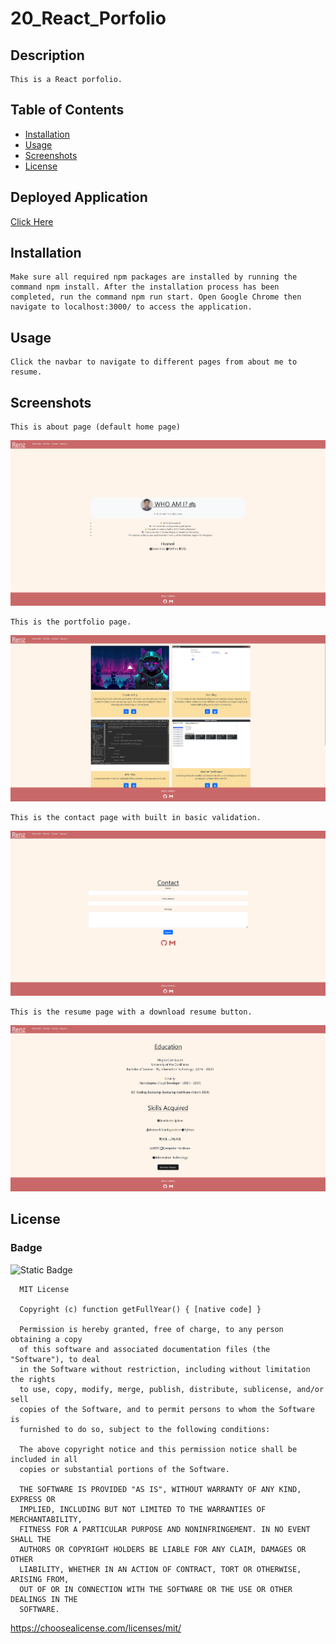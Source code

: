   # 20_React_Porfolio

  ## Description

    This is a React porfolio.


  ## Table of Contents 

  - [Installation](#installation)
  - [Usage](#usage)
  - [Screenshots](#screenshots)
  - [License](#license)


  ## Deployed Application
[Click Here](https://two0-react-portfolio.onrender.com)

  ## Installation

    Make sure all required npm packages are installed by running the command npm install. After the installation process has been completed, run the command npm run start. Open Google Chrome then navigate to localhost:3000/ to access the application.

  ## Usage

    Click the navbar to navigate to different pages from about me to resume.

  
  ## Screenshots

    This is about page (default home page)
  ![A Screenshot of the about me page](./src/assets/home.png)

    This is the portfolio page.
  ![A Screenshot of the portfolio page](./src/assets/portfolio.png)

    This is the contact page with built in basic validation.
  ![A Screenshot of the contact pagee](./src/assets/contact.png)

    This is the resume page with a download resume button.
  ![A Screenshot of the resume page](./src/assets/resume.png)
  


  ## License 
  ### Badge 
  ![Static Badge](https://img.shields.io/badge/MIT-license-blue)

    
      MIT License

      Copyright (c) function getFullYear() { [native code] } 
      
      Permission is hereby granted, free of charge, to any person obtaining a copy
      of this software and associated documentation files (the "Software"), to deal
      in the Software without restriction, including without limitation the rights
      to use, copy, modify, merge, publish, distribute, sublicense, and/or sell
      copies of the Software, and to permit persons to whom the Software is
      furnished to do so, subject to the following conditions:
      
      The above copyright notice and this permission notice shall be included in all
      copies or substantial portions of the Software.
      
      THE SOFTWARE IS PROVIDED "AS IS", WITHOUT WARRANTY OF ANY KIND, EXPRESS OR
      IMPLIED, INCLUDING BUT NOT LIMITED TO THE WARRANTIES OF MERCHANTABILITY,
      FITNESS FOR A PARTICULAR PURPOSE AND NONINFRINGEMENT. IN NO EVENT SHALL THE
      AUTHORS OR COPYRIGHT HOLDERS BE LIABLE FOR ANY CLAIM, DAMAGES OR OTHER
      LIABILITY, WHETHER IN AN ACTION OF CONTRACT, TORT OR OTHERWISE, ARISING FROM,
      OUT OF OR IN CONNECTION WITH THE SOFTWARE OR THE USE OR OTHER DEALINGS IN THE
      SOFTWARE.
      

  https://choosealicense.com/licenses/mit/
  

  